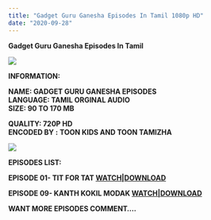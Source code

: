 ```yaml
---
title: "Gadget Guru Ganesha Episodes In Tamil 1080p HD"
date: "2020-09-28"
---
```


**Gadget Guru Ganesha Episodes In Tamil**

![](https://1.bp.blogspot.com/-6_oprnrfT-s/X1JSuoIYfkI/AAAAAAAAABU/BSXoBEh5bq0e0EY7d3GLekKgMy97DvYQwCLcBGAsYHQ/w400-h200/Gadget-Guru-Ganesh.png)

**INFORMATION:**

**NAME: GADGET GURU GANESHA EPISODES  
LANGUAGE: TAMIL ORGINAL AUDIO  
SIZE: 90 TO 170 MB**

**QUALITY: 720P HD  
ENCODED BY :** **TOON KIDS AND TOON TAMIZHA**

![](https://1.bp.blogspot.com/-ufdNeKESurI/X1JS51ATtII/AAAAAAAAABY/32xeI-6cu_EM6ClHfrIEnZkTftbBQ5NQACLcBGAsYHQ/w400-h225/Gadget{c48f4630022c0d57354920639953d21a0626fbbe35cb91b826b45669a52e752e}2BGuru{c48f4630022c0d57354920639953d21a0626fbbe35cb91b826b45669a52e752e}2BGanesha.jpg)

**EPISODES LIST:**

**EPISODE 01- TIT FOR TAT [WATCH|DOWNLOAD](https://gplinks.in/full?api=5ecd1d0400e5847af6c7f3e42175fbc556f07cb2&url=aHR0cHM6Ly9tZWdhLm56L2ZpbGUva2M0SEViNGIjeENtVGpiejdFY2xDLXVub3NDNXJiNnFKeVhvcGt4WWpjdkJUUDFSWHlJOA==&type=2)**

  

**EPISODE 09- KANTH KOKIL MODAK [WATCH|DOWNLOAD](https://gplinks.in/full?api=5ecd1d0400e5847af6c7f3e42175fbc556f07cb2&url=aHR0cHM6Ly9tZWdhLm56L2ZpbGUvSmR3Q0VLUVkjSEtfYmNyNFFYZ0gzUWVvbHcxbW9qem14WXJfS1JPNVR5UVdURVhVT1JnQQ==&type=2)**

**WANT MORE EPISODES COMMENT….**
